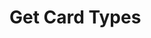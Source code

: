 # Get Card Types

<api-endpoint openapi-path="../../Writerside/openapi.yaml" method="GET" endpoint="/api/v1/cards/types"/>
